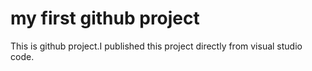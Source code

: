 # my first github project
This is github project.I published this project directly from visual studio code.

